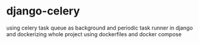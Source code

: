 # django-celery
using celery task queue as background and periodic task runner in django and dockerizing whole project using dockerfiles and docker compose

